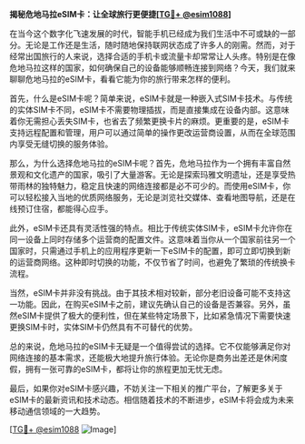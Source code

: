 **揭秘危地马拉eSIM卡：让全球旅行更便捷[[TG💪+ @esim1088](https://t.me/s/esim1088)]**

在当今这个数字化飞速发展的时代，智能手机已经成为我们生活中不可或缺的一部分。无论是工作还是生活，随时随地保持联网状态成了许多人的刚需。然而，对于经常出国旅行的人来说，选择合适的手机卡或流量卡却常常让人头疼。特别是在像危地马拉这样的国家，如何确保自己的设备能够顺畅连接到网络？今天，我们就来聊聊危地马拉的eSIM卡，看看它能为你的旅行带来怎样的便利。

首先，什么是eSIM卡呢？简单来说，eSIM卡就是一种嵌入式SIM卡技术。与传统的实体SIM卡不同，eSIM卡不需要物理插拔，而是直接集成在设备内部。这意味着你无需担心丢失SIM卡，也省去了频繁更换卡片的麻烦。更重要的是，eSIM卡支持远程配置和管理，用户可以通过简单的操作更改运营商设置，从而在全球范围内享受无缝切换的服务体验。

那么，为什么选择危地马拉的eSIM卡呢？首先，危地马拉作为一个拥有丰富自然景观和文化遗产的国家，吸引了大量游客。无论是探索玛雅文明遗址，还是享受热带雨林的独特魅力，稳定且快速的网络连接都是必不可少的。而使用eSIM卡，你可以轻松接入当地的优质网络服务，无论是浏览社交媒体、查看地图导航，还是在线预订住宿，都能得心应手。

此外，eSIM卡还具有灵活性强的特点。相比于传统实体SIM卡，eSIM卡允许你在同一设备上同时存储多个运营商的配置文件。这意味着当你从一个国家前往另一个国家时，只需通过手机上的应用程序更新一下eSIM卡的配置，即可立即切换到新的运营商网络。这种即时切换的功能，不仅节省了时间，也避免了繁琐的传统换卡流程。

当然，eSIM卡并非没有挑战。由于其技术相对较新，部分老旧设备可能不支持这一功能。因此，在购买eSIM卡之前，建议先确认自己的设备是否兼容。另外，虽然eSIM卡提供了极大的便利性，但在某些特定场景下，比如紧急情况下需要快速更换SIM卡时，实体SIM卡仍然具有不可替代的优势。

总的来说，危地马拉的eSIM卡无疑是一个值得尝试的选择。它不仅能够满足你对网络连接的基本需求，还能极大地提升旅行体验。无论你是商务出差还是休闲度假，拥有一张可靠的eSIM卡，都将让你的旅程更加无忧无虑。

最后，如果你对eSIM卡感兴趣，不妨关注一下相关的推广平台，了解更多关于eSIM卡的最新资讯和技术动态。相信随着技术的不断进步，eSIM卡将会成为未来移动通信领域的一大趋势。

[[TG💪+ @esim1088](https://t.me/s/esim1088) ![Image](https://i.postimg.cc/4NQfJmqS/Snipaste-2025-05-13-00-14-12.png)]